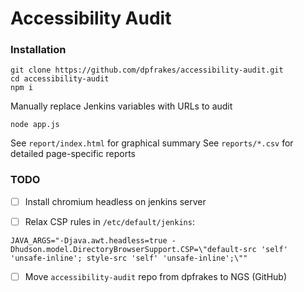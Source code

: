 # Accessibility Audit

### Installation

```
git clone https://github.com/dpfrakes/accessibility-audit.git
cd accessibility-audit
npm i

```

Manually replace Jenkins variables with URLs to audit

```
node app.js
```

See `report/index.html` for graphical summary
See `reports/*.csv` for detailed page-specific reports

### TODO

- [ ] Install chromium headless on jenkins server

- [ ] Relax CSP rules in `/etc/default/jenkins`:
```
JAVA_ARGS="-Djava.awt.headless=true -Dhudson.model.DirectoryBrowserSupport.CSP=\"default-src 'self' 'unsafe-inline'; style-src 'self' 'unsafe-inline';\""
```

- [ ] Move `accessibility-audit` repo from dpfrakes to NGS (GitHub)
